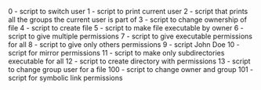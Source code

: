0 - script to switch user
1 - script to print current user
2 - script that prints all the groups the current user is part of
3 - script to change ownership of file
4 - script to create file
5 - script to make file executable by owner
6 - script to give multiple permissions
7 - script to give executable permissions for all
8 - script to give only others permissions
9 - script John Doe
10 - script for mirror permissions
11 - script to make only subdirectories executable for all
12 - script to create directory with permissions
13 - script to change group user for a file
100 - script to change owner and group
101 - script for symbolic link permissions
